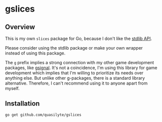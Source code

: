 # gslices

## Overview

This is my own `slices` package for Go, because I don't like the [stdlib API](https://pkg.go.dev/slices).

Please consider using the stdlib package or make your own wrapper instead of using this package.

The `g` prefix implies a strong connection with my other game development packages, like [gsignal](https://github.com/quasilyte/gsignal).
It's not a coincidence, I'm using this library for game development which implies that I'm willing to prioritize its needs over anything else.
But unlike other g-packages, there is a standard library alternative. Therefore, I can't recommend using it to anyone apart from myself.

## Installation

```bash
go get github.com/quasilyte/gslices
```
